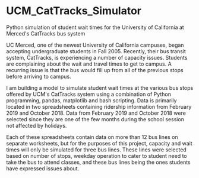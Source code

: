 # UCM_CatTracks_Simulator

Python simulation of student wait times for the University of California at Merced's CatTracks bus system

UC Merced, one of the newest University of California campuses, began accepting undergraduate students in Fall 2005. Recently, their bus transit system, CatTracks, is experiencing a number of capacity issues. Students are complaining about the wait and travel times to get to campus. A recurring issue is that the bus would fill up from all of the previous stops before arriving to campus.

I am building a model to simulate student wait times at the various bus stops offered by UCM's CatTracks system using a combination of Python programming, pandas, matplotlib and bash scripting. Data is primarily located in two spreadsheets containing ridership information from February 2019 and October 2018. Data from February 2019 and October 2018 were selected since they are one of the few months during the school session not affected by holidays. 

Each of these spreadsheets contain data on more than 12 bus lines on separate worksheets, but for the purposes of this project, capacity and wait times will only be simulated for three bus lines. These lines were selected based on number of stops, weekday operation to cater to student need to take the bus to attend classes, and these bus lines being the ones students have expressed issues about.

